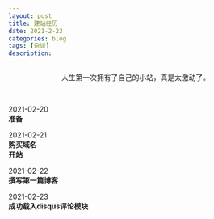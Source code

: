 ```yaml
---
layout: post
title: 建站经历
date: 2021-2-23
categories: blog
tags: [杂谈]
description: 
---
```



<p style="text-align: center;">人生第一次拥有了自己的小站，真是太激动了。</p>
<p style="text-align: center;">&nbsp;&nbsp;</p>


<p>2021-02-20<br/><b>准备</b></p>
<p>2021-02-21<br/><b>购买域名<br/>开站</b></p>
<p>2021-02-22<br/><b>撰写第一篇博客</b></p>
<p>2021-02-23<br/><b>成功载入disqus评论模块</b></p>